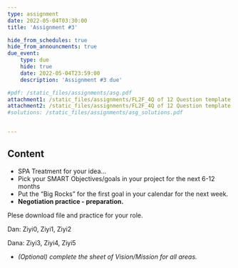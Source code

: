 ```yaml
---
type: assignment
date: 2022-05-04T03:30:00
title: 'Assignment #3'

hide_from_schedules: true
hide_from_announcments: true
due_event:
    type: due
    hide: true
    date: 2022-05-04T23:59:00
    description: 'Assignment #3 due'

#pdf: /static_files/assignments/asg.pdf
attachment1: /static_files/assignments/FL2F_4Q of 12 Question template.pptx
attachment2: /static_files/assignments/FL2F_4Q of 12 Question template.pptx
#solutions: /static_files/assignments/asg_solutions.pdf


---
```

## Content
- SPA Treatment for your idea…
- Pick your SMART Objectives/goals in your project for the next 6-12 months
- Put the “Big Rocks” for the first goal in your calendar for the next week.
- **Negotiation practice - preparation.**

Plese download file and practice for your role.

Dan:  Ziyi0, Ziyi1, Ziyi2

Dana: Ziyi3, Ziyi4, Ziyi5

- *(Optional) complete the sheet of Vision/Mission for all areas.*

